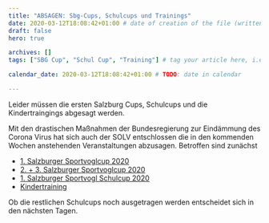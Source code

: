 ```yaml
---
title: "ABSAGEN: Sbg-Cups, Schulcups und Trainings"
date: 2020-03-12T18:08:42+01:00 # date of creation of the file (written)
draft: false
hero: true

archives: []
tags: ["SBG Cup", "Schul Cup", "Training"] # tag your article here, i.e ["Training", "Administratives"]

calendar_date: 2020-03-12T18:08:42+01:00 # TODO: date in calendar

---
```


Leider müssen die ersten Salzburg Cups, Schulcups und die Kindertraingings abgesagt werden.

<!--more-->

Mit den drastischen Maßnahmen der Bundesregierung zur Eindämmung des Corona Virus hat sich auch der SOLV entschlossen die in den kommenden Wochen anstehenden Veranstaltungen abzusagen. Betroffen sind zunächst
* [1. Salzburger Sportvoglcup 2020](/event/2020/sbgcup/01/)
* [2. + 3. Salzburger Sportvoglcup 2020](/event/2020/sbgcup/02/)
* [1. Salzburger Sportvogl Schulcup 2020](event/2020/schcup/01/)
* [Kindertraining](/post/2020/03/)

Ob die restlichen Schulcups noch ausgetragen werden entscheidet sich in den nächsten Tagen.
